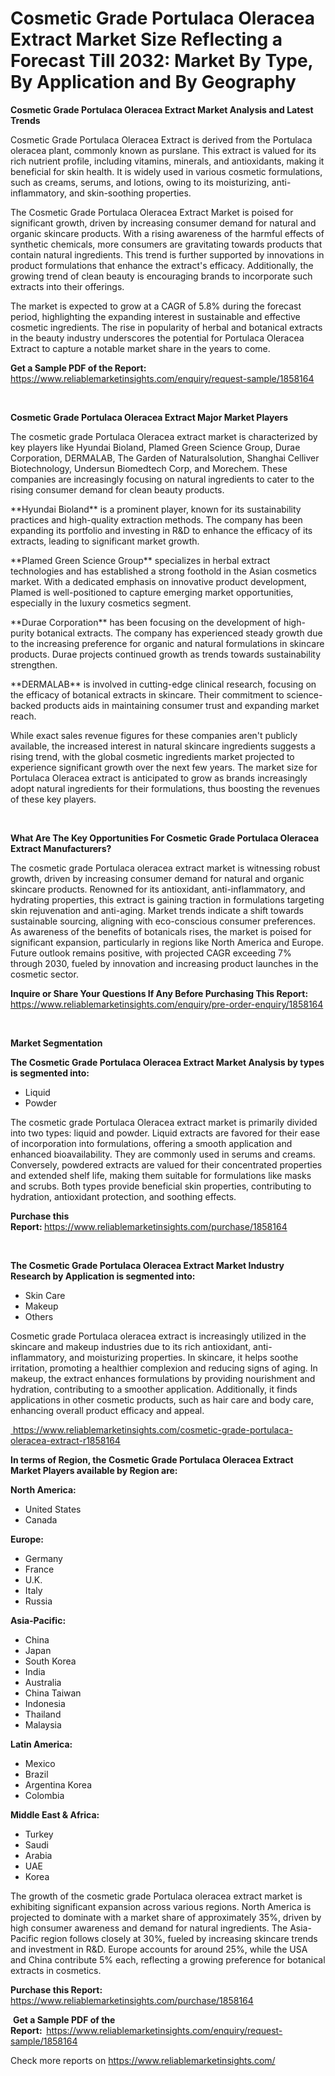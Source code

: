 <p><h1>Cosmetic Grade Portulaca Oleracea Extract Market Size Reflecting a Forecast Till 2032: Market By Type, By Application and By Geography</h1></p><p><strong>Cosmetic Grade Portulaca Oleracea Extract Market Analysis and Latest Trends</strong></p>
<p><p>Cosmetic Grade Portulaca Oleracea Extract is derived from the Portulaca oleracea plant, commonly known as purslane. This extract is valued for its rich nutrient profile, including vitamins, minerals, and antioxidants, making it beneficial for skin health. It is widely used in various cosmetic formulations, such as creams, serums, and lotions, owing to its moisturizing, anti-inflammatory, and skin-soothing properties.</p><p>The Cosmetic Grade Portulaca Oleracea Extract Market is poised for significant growth, driven by increasing consumer demand for natural and organic skincare products. With a rising awareness of the harmful effects of synthetic chemicals, more consumers are gravitating towards products that contain natural ingredients. This trend is further supported by innovations in product formulations that enhance the extract's efficacy. Additionally, the growing trend of clean beauty is encouraging brands to incorporate such extracts into their offerings. </p><p>The market is expected to grow at a CAGR of 5.8% during the forecast period, highlighting the expanding interest in sustainable and effective cosmetic ingredients. The rise in popularity of herbal and botanical extracts in the beauty industry underscores the potential for Portulaca Oleracea Extract to capture a notable market share in the years to come.</p></p>
<p><strong>Get a Sample PDF of the Report:&nbsp;</strong> <a href="https://www.reliablemarketinsights.com/enquiry/request-sample/1858164?utm_campaign=2135&utm_medium=2&utm_source=Github&utm_content=ia&utm_term=03022025&utm_id=cosmetic-grade-portulaca-oleracea-extract">https://www.reliablemarketinsights.com/enquiry/request-sample/1858164</a></p>
<p>&nbsp;</p>
<p><strong>Cosmetic Grade Portulaca Oleracea Extract Major Market Players</strong></p>
<p><p>The cosmetic grade Portulaca Oleracea extract market is characterized by key players like Hyundai Bioland, Plamed Green Science Group, Durae Corporation, DERMALAB, The Garden of Naturalsolution, Shanghai Celliver Biotechnology, Undersun Biomedtech Corp, and Morechem. These companies are increasingly focusing on natural ingredients to cater to the rising consumer demand for clean beauty products.</p><p>**Hyundai Bioland** is a prominent player, known for its sustainability practices and high-quality extraction methods. The company has been expanding its portfolio and investing in R&D to enhance the efficacy of its extracts, leading to significant market growth.</p><p>**Plamed Green Science Group** specializes in herbal extract technologies and has established a strong foothold in the Asian cosmetics market. With a dedicated emphasis on innovative product development, Plamed is well-positioned to capture emerging market opportunities, especially in the luxury cosmetics segment.</p><p>**Durae Corporation** has been focusing on the development of high-purity botanical extracts. The company has experienced steady growth due to the increasing preference for organic and natural formulations in skincare products. Durae projects continued growth as trends towards sustainability strengthen.</p><p>**DERMALAB** is involved in cutting-edge clinical research, focusing on the efficacy of botanical extracts in skincare. Their commitment to science-backed products aids in maintaining consumer trust and expanding market reach.</p><p>While exact sales revenue figures for these companies aren't publicly available, the increased interest in natural skincare ingredients suggests a rising trend, with the global cosmetic ingredients market projected to experience significant growth over the next few years. The market size for Portulaca Oleracea extract is anticipated to grow as brands increasingly adopt natural ingredients for their formulations, thus boosting the revenues of these key players.</p></p>
<p>&nbsp;</p>
<p><strong>What Are The Key Opportunities For Cosmetic Grade Portulaca Oleracea Extract Manufacturers?</strong></p>
<p><p>The cosmetic grade Portulaca oleracea extract market is witnessing robust growth, driven by increasing consumer demand for natural and organic skincare products. Renowned for its antioxidant, anti-inflammatory, and hydrating properties, this extract is gaining traction in formulations targeting skin rejuvenation and anti-aging. Market trends indicate a shift towards sustainable sourcing, aligning with eco-conscious consumer preferences. As awareness of the benefits of botanicals rises, the market is poised for significant expansion, particularly in regions like North America and Europe. Future outlook remains positive, with projected CAGR exceeding 7% through 2030, fueled by innovation and increasing product launches in the cosmetic sector.</p></p>
<p><strong>Inquire or Share Your Questions If Any Before Purchasing This Report:</strong> <a href="https://www.reliablemarketinsights.com/enquiry/pre-order-enquiry/1858164?utm_campaign=2135&utm_medium=2&utm_source=Github&utm_content=ia&utm_term=03022025&utm_id=cosmetic-grade-portulaca-oleracea-extract">https://www.reliablemarketinsights.com/enquiry/pre-order-enquiry/1858164</a></p>
<p>&nbsp;</p>
<p><strong>Market Segmentation</strong></p>
<p><strong>The Cosmetic Grade Portulaca Oleracea Extract Market Analysis by types is segmented into:</strong></p>
<p><ul><li>Liquid</li><li>Powder</li></ul></p>
<p><p>The cosmetic grade Portulaca Oleracea extract market is primarily divided into two types: liquid and powder. Liquid extracts are favored for their ease of incorporation into formulations, offering a smooth application and enhanced bioavailability. They are commonly used in serums and creams. Conversely, powdered extracts are valued for their concentrated properties and extended shelf life, making them suitable for formulations like masks and scrubs. Both types provide beneficial skin properties, contributing to hydration, antioxidant protection, and soothing effects.</p></p>
<p><strong>Purchase this Report:&nbsp;</strong><a href="https://www.reliablemarketinsights.com/purchase/1858164?utm_campaign=2135&utm_medium=2&utm_source=Github&utm_content=ia&utm_term=03022025&utm_id=cosmetic-grade-portulaca-oleracea-extract">https://www.reliablemarketinsights.com/purchase/1858164</a></p>
<p>&nbsp;</p>
<p><strong>The Cosmetic Grade Portulaca Oleracea Extract Market Industry Research by Application is segmented into:</strong></p>
<p><ul><li>Skin Care</li><li>Makeup</li><li>Others</li></ul></p>
<p><p>Cosmetic grade Portulaca oleracea extract is increasingly utilized in the skincare and makeup industries due to its rich antioxidant, anti-inflammatory, and moisturizing properties. In skincare, it helps soothe irritation, promoting a healthier complexion and reducing signs of aging. In makeup, the extract enhances formulations by providing nourishment and hydration, contributing to a smoother application. Additionally, it finds applications in other cosmetic products, such as hair care and body care, enhancing overall product efficacy and appeal.</p></p>
<p><a href="https://www.reliablemarketinsights.com/cosmetic-grade-portulaca-oleracea-extract-r1858164?utm_campaign=2135&utm_medium=2&utm_source=Github&utm_content=ia&utm_term=03022025&utm_id=cosmetic-grade-portulaca-oleracea-extract">&nbsp;https://www.reliablemarketinsights.com/cosmetic-grade-portulaca-oleracea-extract-r1858164</a></p>
<p><strong>In terms of Region, the Cosmetic Grade Portulaca Oleracea Extract Market Players available by Region are:</strong></p>
<p>
    <p> <strong> North America: </strong>
        <ul>
            <li>United States</li>
            <li>Canada</li>
        </ul>
        </p> 
    <p> <strong> Europe: </strong>
        <ul>
            <li>Germany</li>
            <li>France</li>
            <li>U.K.</li>
            <li>Italy</li>
            <li>Russia</li>
        </ul>
        </p> 
    <p> <strong> Asia-Pacific: </strong>
        <ul>
            <li>China</li>
            <li>Japan</li>
            <li>South Korea</li>
            <li>India</li>
            <li>Australia</li>
            <li>China Taiwan</li>
            <li>Indonesia</li>
            <li>Thailand</li>
            <li>Malaysia</li>
        </ul>
        </p> 
    <p> <strong> Latin America: </strong>
        <ul>
            <li>Mexico</li>
            <li>Brazil</li>
            <li>Argentina Korea</li>
            <li>Colombia</li>
        </ul>
        </p> 
    <p> <strong> Middle East & Africa: </strong>
        <ul>
            <li>Turkey</li>
            <li>Saudi</li>
            <li>Arabia</li>
            <li>UAE</li>
            <li>Korea</li>
        </ul>
    </p>
    </p>
<p><p>The growth of the cosmetic grade Portulaca oleracea extract market is exhibiting significant expansion across various regions. North America is projected to dominate with a market share of approximately 35%, driven by high consumer awareness and demand for natural ingredients. The Asia-Pacific region follows closely at 30%, fueled by increasing skincare trends and investment in R&D. Europe accounts for around 25%, while the USA and China contribute 5% each, reflecting a growing preference for botanical extracts in cosmetics.</p></p>
<p><strong>Purchase this Report: </strong><a href="https://www.reliablemarketinsights.com/purchase/1858164?utm_campaign=2135&utm_medium=2&utm_source=Github&utm_content=ia&utm_term=03022025&utm_id=cosmetic-grade-portulaca-oleracea-extract">https://www.reliablemarketinsights.com/purchase/1858164</a></p>
<p>&nbsp;<strong>Get a Sample PDF of the Report:&nbsp;&nbsp;</strong><a href="https://www.reliablemarketinsights.com/enquiry/request-sample/1858164?utm_campaign=2135&utm_medium=2&utm_source=Github&utm_content=ia&utm_term=03022025&utm_id=cosmetic-grade-portulaca-oleracea-extract">https://www.reliablemarketinsights.com/enquiry/request-sample/1858164</a></p>
<p><strong></strong></p>
<p>Check more reports on <a href="https://www.reliablemarketinsights.com/?utm_campaign=2135&utm_medium=2&utm_source=Github&utm_content=ia&utm_term=03022025&utm_id=cosmetic-grade-portulaca-oleracea-extract">https://www.reliablemarketinsights.com/</a></p>